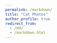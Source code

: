 ```yaml
---
permalink: /markdown/
title: "Cat Photos"
author_profile: true
redirect_from: 
  - /md/
  - /markdown.html
---
```


